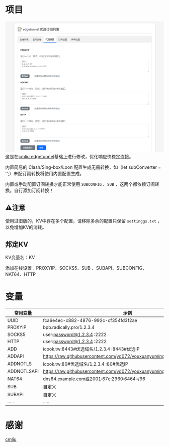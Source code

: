 # 项目
![eom](./eom.png)
这是在[cmliu edgetunnel](https://github.com/cmliu/edgetunnel)基础上进行修改，优化响应快稳定连接。

内置简易的 Clash/Sing-box/Loon 配置生成无需转换，如（let subConverter = '';）未配订阅转换将使用内置配置生成。

内置或手动配置订阅转换才能正常使用 `SUBCONFIG` 、`SUB` ，这两个都依赖订阅转换。自行添加订阅转换！
## ⚠️注意
使用过旧版的，KV中存在多个配置，请移除多余的配置只保留 `settinggs.txt` ，以免增加KV的消耗。

## 邦定KV
KV变量名：KV

添加在线设置：PROXYIP、SOCKS5、SUB 、SUBAPI、SUBCONFIG、NAT64、HTTP

# 变量
| 常用变量 | 示例 |
|--------|---------|
| UUID  | fca6e4ec-c882-4876-992c-cf354fd3f2ae |
| PROXYIP | bpb.radically.pro/1.2.3.4 |
| SOCKS5 | user:password@1.2.3.4 :2222 |
| HTTP | user:password@1.2.3.4 :2222 |
| ADD | icook.tw:8443#优选域名/1.2.3.4 :8443#优选IP |
| ADDAPI | https://raw.githubusercontent.com/yd072/youxuanyuming/refs/heads/main/ip.txt |
| ADDNOTLS | icook.tw:80#优选域名/1.2.3.4 :80#优选IP |
| ADDNOTLSAPI | https://raw.githubusercontent.com/yd072/youxuanyuming/refs/heads/main/ip.txt |
| NAT64 | dns64.example.com或2001:67c:2960:6464::/96 |
| SUB | 自定义 |
| SUBAPI | 自定义 |
| ····· | ····· |

# 感谢
[cmliu](https://github.com/cmliu/edgetunnel)


